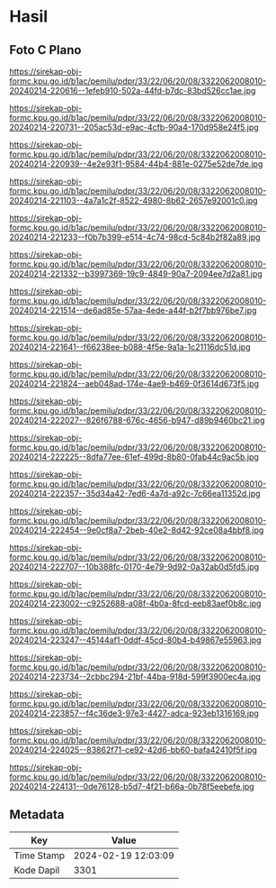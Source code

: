 # Hasil

## Foto C Plano

https://sirekap-obj-formc.kpu.go.id/b1ac/pemilu/pdpr/33/22/06/20/08/3322062008010-20240214-220616--1efeb910-502a-44fd-b7dc-83bd526cc1ae.jpg

https://sirekap-obj-formc.kpu.go.id/b1ac/pemilu/pdpr/33/22/06/20/08/3322062008010-20240214-220731--205ac53d-e9ac-4cfb-90a4-170d958e24f5.jpg

https://sirekap-obj-formc.kpu.go.id/b1ac/pemilu/pdpr/33/22/06/20/08/3322062008010-20240214-220939--4e2e93f1-9584-44b4-881e-0275e52de7de.jpg

https://sirekap-obj-formc.kpu.go.id/b1ac/pemilu/pdpr/33/22/06/20/08/3322062008010-20240214-221103--4a7a1c2f-8522-4980-8b62-2657e92001c0.jpg

https://sirekap-obj-formc.kpu.go.id/b1ac/pemilu/pdpr/33/22/06/20/08/3322062008010-20240214-221233--f0b7b399-e514-4c74-98cd-5c84b2f82a89.jpg

https://sirekap-obj-formc.kpu.go.id/b1ac/pemilu/pdpr/33/22/06/20/08/3322062008010-20240214-221332--b3997369-19c9-4849-90a7-2094ee7d2a81.jpg

https://sirekap-obj-formc.kpu.go.id/b1ac/pemilu/pdpr/33/22/06/20/08/3322062008010-20240214-221514--de6ad85e-57aa-4ede-a44f-b2f7bb976be7.jpg

https://sirekap-obj-formc.kpu.go.id/b1ac/pemilu/pdpr/33/22/06/20/08/3322062008010-20240214-221641--f66238ee-b088-4f5e-9a1a-1c21116dc51d.jpg

https://sirekap-obj-formc.kpu.go.id/b1ac/pemilu/pdpr/33/22/06/20/08/3322062008010-20240214-221824--aeb048ad-174e-4ae9-b469-0f3614d673f5.jpg

https://sirekap-obj-formc.kpu.go.id/b1ac/pemilu/pdpr/33/22/06/20/08/3322062008010-20240214-222027--826f6788-676c-4656-b947-d89b9460bc21.jpg

https://sirekap-obj-formc.kpu.go.id/b1ac/pemilu/pdpr/33/22/06/20/08/3322062008010-20240214-222225--8dfa77ee-61ef-499d-8b80-0fab44c9ac5b.jpg

https://sirekap-obj-formc.kpu.go.id/b1ac/pemilu/pdpr/33/22/06/20/08/3322062008010-20240214-222357--35d34a42-7ed6-4a7d-a92c-7c66ea11352d.jpg

https://sirekap-obj-formc.kpu.go.id/b1ac/pemilu/pdpr/33/22/06/20/08/3322062008010-20240214-222454--9e0cf8a7-2beb-40e2-8d42-92ce08a4bbf8.jpg

https://sirekap-obj-formc.kpu.go.id/b1ac/pemilu/pdpr/33/22/06/20/08/3322062008010-20240214-222707--10b388fc-0170-4e79-9d92-0a32ab0d5fd5.jpg

https://sirekap-obj-formc.kpu.go.id/b1ac/pemilu/pdpr/33/22/06/20/08/3322062008010-20240214-223002--c9252688-a08f-4b0a-8fcd-eeb83aef0b8c.jpg

https://sirekap-obj-formc.kpu.go.id/b1ac/pemilu/pdpr/33/22/06/20/08/3322062008010-20240214-223247--45144af1-0ddf-45cd-80b4-b49867e55963.jpg

https://sirekap-obj-formc.kpu.go.id/b1ac/pemilu/pdpr/33/22/06/20/08/3322062008010-20240214-223734--2cbbc294-21bf-44ba-918d-599f3900ec4a.jpg

https://sirekap-obj-formc.kpu.go.id/b1ac/pemilu/pdpr/33/22/06/20/08/3322062008010-20240214-223857--f4c36de3-97e3-4427-adca-923eb1316169.jpg

https://sirekap-obj-formc.kpu.go.id/b1ac/pemilu/pdpr/33/22/06/20/08/3322062008010-20240214-224025--83862f71-ce92-42d6-bb60-bafa42410f5f.jpg

https://sirekap-obj-formc.kpu.go.id/b1ac/pemilu/pdpr/33/22/06/20/08/3322062008010-20240214-224131--0de76128-b5d7-4f21-b66a-0b78f5eebefe.jpg


## Metadata

| Key        | Value               |
| ---------- | ------------------- |
| Time Stamp | 2024-02-19 12:03:09 |
| Kode Dapil | 3301                |




